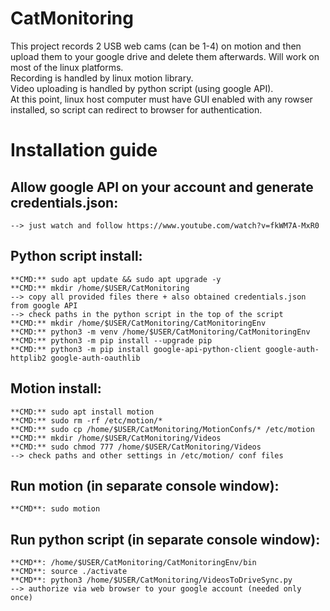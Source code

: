 # CatMonitoring  
This project records 2 USB web cams (can be 1-4) on motion and then upload them to your google drive and delete them afterwards. Will work on most of the linux platforms.   
Recording is handled by linux motion library.  
Video uploading is handled by python script (using google API).  
At this point, linux host computer must have GUI enabled with any rowser installed, so script can redirect to browser for authentication.  

# Installation guide  
## Allow google API on your account and generate credentials.json:  
	--> just watch and follow https://www.youtube.com/watch?v=fkWM7A-MxR0  
  
## Python script install:  
	**CMD:** sudo apt update && sudo apt upgrade -y  
	**CMD:** mkdir /home/$USER/CatMonitoring  
	--> copy all provided files there + also obtained credentials.json from google API  
	--> check paths in the python script in the top of the script  
	**CMD:** mkdir /home/$USER/CatMonitoring/CatMonitoringEnv  
	**CMD:** python3 -m venv /home/$USER/CatMonitoring/CatMonitoringEnv   
	**CMD:** python3 -m pip install --upgrade pip  
	**CMD:** python3 -m pip install google-api-python-client google-auth-httplib2 google-auth-oauthlib  
  
## Motion install:  
	**CMD:** sudo apt install motion  
	**CMD:** sudo rm -rf /etc/motion/*  
	**CMD:** sudo cp /home/$USER/CatMonitoring/MotionConfs/* /etc/motion  
	**CMD:** mkdir /home/$USER/CatMonitoring/Videos  
	**CMD:** sudo chmod 777 /home/$USER/CatMonitoring/Videos  
	--> check paths and other settings in /etc/motion/ conf files  
  
## Run motion (in separate console window):  
	**CMD**: sudo motion  
  
## Run python script (in separate console window):  
	**CMD**: /home/$USER/CatMonitoring/CatMonitoringEnv/bin  
	**CMD**: source ./activate  
	**CMD**: python3 /home/$USER/CatMonitoring/VideosToDriveSync.py  
	--> authorize via web browser to your google account (needed only once)  
	



